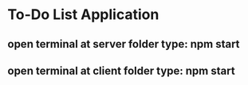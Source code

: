 # To-Do List Application

## open terminal at server folder type: npm start
## open terminal at client folder type: npm start
